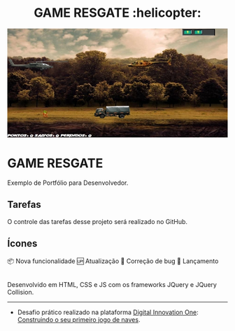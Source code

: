<h1 align="center">GAME RESGATE  :helicopter:</h5>

<p align="center">
  <a href="https://lucasrmagalhaes.github.io/resgate-js/" target="_blank">
    <img src="/img/capa.jpg" alt="Portfolio"/>
  </a>

#   GAME RESGATE
  Exemplo de Portfólio para Desenvolvedor.

##  Tarefas
  O controle das tarefas desse projeto será realizado no GitHub.

##  Ícones
  📦 Nova funcionalidade
  🆙 Atualização
  🐞 Correção de bug
  🏁 Lançamento

  <br/>
  Desenvolvido em HTML, CSS e JS com os frameworks JQuery e JQuery Collision.
</p>
<hr/>

- Desafio prático realizado na plataforma [Digital Innovation One](https://web.digitalinnovation.one/home "Digital Innovation One"): [Construindo o seu primeiro jogo de naves](https://web.digitalinnovation.one/lab/construindo-o-seu-primeiro-jogo-de-naves/learning/9b0a44f2-ba17-49fc-ab1e-8658bd5861c7").
